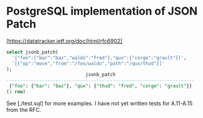 # PostgreSQL implementation of JSON Patch

[https://datatracker.ietf.org/doc/html/rfc6902]

```sql
select jsonb_patch(
  '{"foo":{"bar":"baz","waldo":"fred"},"qux":{"corge":"grault"}}',
  '[{"op":"move","from":"/foo/waldo","path":"/qux/thud"}]'
);
                             jsonb_patch                             
---------------------------------------------------------------------
 {"foo": {"bar": "baz"}, "qux": {"thud": "fred", "corge": "grault"}}
(1 row)
```

See [./test.sql] for more examples.
I have not yet written tests for A.11-A.15 from the RFC.
